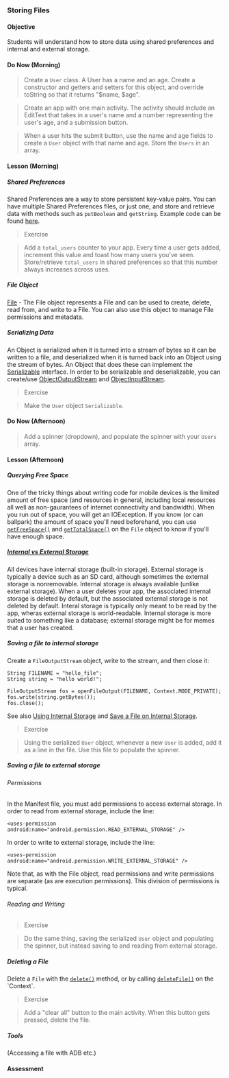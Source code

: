 ### Storing Files

#### Objective

Students will understand how to store data using shared preferences and internal and external storage.

#### Do Now (Morning)

> Create a `User` class. A User has a name and an age. Create a constructor and getters and setters for this object, and override toString so that it returns "$name, $age".

> Create an app with one main activity. The activity should include an EditText that takes in a user's name and
> a number representing the user's age, and a submission button.

> When a user hits the submit button, use the name and age fields to create a `User` object with that name and age. Store the `Users` in an array.

#### Lesson (Morning)

##### Shared Preferences

Shared Preferences are a way to store persistent key-value pairs. You can have multiple Shared Preferences files, or just one, and store and retrieve data with methods such as `putBoolean` and `getString`. Example code can be found [here](http://developer.android.com/guide/topics/data/data-storage.html#pref).

> Exercise

> Add a `total_users` counter to your app. Every time a user gets added, increment this value and toast how many users you've seen. Store/retrieve `total_users` in shared preferences so that this number always increases across uses.

##### File Object

[File](http://developer.android.com/reference/java/io/File.html) - The File object represents a File and can be used to create, delete, read from, and write to a File. You can also use this object to manage File permissions and metadata.

##### Serializing Data

An Object is serialized when it is turned into a stream of bytes so it can be written to a file, and deserialized when it is turned back into an Object using the stream of bytes. An Object that does these can implement the [Serializable](http://developer.android.com/reference/java/io/Serializable.html) interface. In order to be serializable and deserializable, you can create/use [ObjectOutputStream](http://developer.android.com/reference/java/io/ObjectOutputStream.html) and [ObjectInputStream](http://developer.android.com/reference/java/io/ObjectInputStream.html).

> Exercise

> Make the `User` object `Serializable`.

#### Do Now (Afternoon)

> Add a spinner (dropdown), and populate the spinner with your `Users` array.

#### Lesson (Afternoon)

##### Querying Free Space

One of the tricky things about writing code for mobile devices is the limited amount of free space (and resources in general, including local resources all well as non-gaurantees of internet connectivity and bandwidth). When you run out of space, you will get an IOException. If you know (or can ballpark) the amount of space you'll need beforehand, you can use [`getFreeSpace()`](http://developer.android.com/reference/java/io/File.html#getFreeSpace()) and [`getTotalSpace()`](http://developer.android.com/reference/java/io/File.html#getTotalSpace()) on the `File` object to know if you'll have enough space.

##### [Internal vs External Storage](http://developer.android.com/training/basics/data-storage/files.html#InternalVsExternalStorage)

All devices have internal storage (built-in storage). External storage is typically a device such as an SD card, although sometimes the external storage is nonremovable. Internal storage is always available (unlike external storage). When a user deletes your app, the associated internal storage is deleted by default, but the associated external storage is not deleted by default. Interal storage is typically only meant to be read by the app, wheras external storage is world-readable. Internal storage is more suited to something like a database; external storage might be for memes that a user has created.

##### Saving a file to internal storage

Create a `FileOutputStream` object, write to the stream, and then close it:

```
String FILENAME = "hello_file";
String string = "hello world!";

FileOutputStream fos = openFileOutput(FILENAME, Context.MODE_PRIVATE);
fos.write(string.getBytes());
fos.close();
```

See also [Using Internal Storage](http://developer.android.com/guide/topics/data/data-storage.html#filesInternal) and [Save a File on Internal Storage](http://developer.android.com/training/basics/data-storage/files.html#WriteInternalStorage).

> Exercise

> Using the serialized `User` object, whenever a new `User` is added, add it as a line in the file. Use this file
to populate the spinner.

##### Saving a file to external storage

###### Permissions

In the Manifest file, you must add permissions to access external storage. In order to read from external storage, include the line:

```
<uses-permission android:name="android.permission.READ_EXTERNAL_STORAGE" />
```

In order to write to external storage, include the line:

```
<uses-permission android:name="android.permission.WRITE_EXTERNAL_STORAGE" />
```

Note that, as with the File object, read permissions and write permissions are separate (as are execution permissions). This division of permissions is typical.

###### Reading and Writing



> Exercise

> Do the same thing, saving the serialized `User` object and populating the spinner, but instead saving to and reading from external storage.

##### Deleting a File

Delete a `File` with the [`delete()`](http://developer.android.com/reference/java/io/File.html#delete()) method, or by calling [`deleteFile()`](http://developer.android.com/reference/android/content/Context.html#deleteFile(java.lang.String)) on the `Context`.

> Exercise

> Add a "clear all" button to the main activity. When this button gets pressed, delete the file.

##### Tools

(Accessing a file with ADB etc.)

#### Assessment

